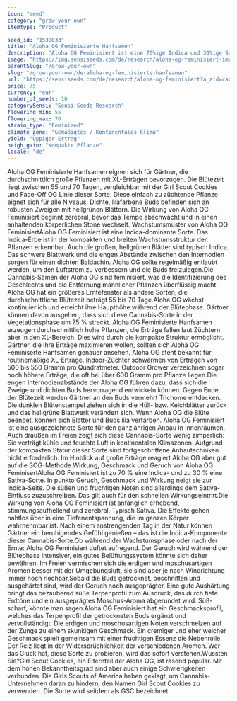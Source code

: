 ```yaml
---
icon: "seed"
category: "grow-your-own"
itemtype: "Product"

seed_id: "1530033"
title: "Aloha OG Feminisierte Hanfsamen"
description: "Aloha OG Feminisiert ist eine 70%ige Indica und 30%ige Sativa. Durchschnittliche Höhe und XL-Erträge. Süße Terpene und erdige sowie moschusartige Noten."
image: "https://img.sensiseeds.com/de/research/aloha-og-feminisiert-image.png"
parentSlug: "/grow-your-own"
slug: "/grow-your-own/de-aloha-og-feminisierte-hanfsamen"
url: "https://sensiseeds.com/de/research/aloha-og-feminisiert?a_aid=cannastore"
price: 75
currency: "eur"
number_of_seeds: 10
categorySensi: "Sensi Seeds Research"
flowering_min: 55
flowering_max: 70
strain_type: "Feminized"
climate_zone: "Gemäßigtes / Kontinentales Klima"
yield: "Üppiger Ertrag"
heigh_gain: "Kompakte Pflanze"
locale: "de"
---
```

Aloha OG Feminisierte Hanfsamen eignen sich für Gärtner, die durchschnittlich große Pflanzen mit XL-Erträgen bevorzugen. Die Blütezeit liegt zwischen 55 und 70 Tagen, vergleichbar mit der Girl Scout Cookies und Face-Off OG Linie dieser Sorte. Diese einfach zu züchtende Pflanze eignet sich für alle Niveaus. Dichte, lilafarbene Buds befinden sich an robusten Zweigen mit hellgrünen Blättern. Die Wirkung von Aloha OG Feminisiert beginnt zerebral, bevor das Tempo abschwächt und in einen anhaltenden körperlichen Stone wechselt. Wachstumsmuster von Aloha OG FeminisiertAloha OG Feminisiert ist eine Indica-dominante Sorte. Das Indica-Erbe ist in der kompakten und breiten Wachstumsstruktur der Pflanzen erkennbar. Auch die großen, hellgrünen Blätter sind typisch Indica. Das schwere Blattwerk und die engen Abstände zwischen den Internodien sorgen für einen dichten Baldachin. Aloha OG sollte regelmäßig entlaubt werden, um den Luftstrom zu verbessern und die Buds freizulegen.Die Cannabis-Samen der Aloha OG sind feminisiert, was die Identifizierung des Geschlechts und die Entfernung männlicher Pflanzen überflüssig macht. Aloha OG hat ein größeres Erntefenster als andere Sorten; die durchschnittliche Blütezeit beträgt 55 bis 70 Tage.Aloha OG wächst kontinuierlich und erreicht ihre Haupthöhe während der Blütephase. Gärtner können davon ausgehen, dass sich diese Cannabis-Sorte in der Vegetationsphase um 75 % streckt. Aloha OG Feminisierte Hanfsamen erzeugen durchschnittlich hohe Pflanzen, die Erträge fallen laut Züchtern aber in den XL-Bereich. Dies wird durch die kompakte Struktur ermöglicht. Gärtner, die ihre Erträge maximieren wollen, sollten sich Aloha OG Feminiserte Hanfsamen genauer ansehen. Aloha OG steht bekannt für routinemäßige XL-Erträge. Indoor-Züchter schwärmen von Erträgen von 500 bis 550 Gramm pro Quadratmeter. Outdoor Grower verzeichnen sogar noch höhere Erträge, die oft bei über 600 Gramm pro Pflanze liegen.Die engen Internodienabstände der Aloha OG führen dazu, dass sich die Zweige und dichten Buds hervorragend entwickeln können. Gegen Ende der Blütezeit werden Gärtner an den Buds vermehrt Trichome entdecken. Die dunklen Blütenstempel ziehen sich in die Hüll- bzw. Kelchblätter zurück und das hellgrüne Blattwerk verändert sich. Wenn Aloha OG die Blüte beendet, können sich Blätter und Buds lila verfärben. Aloha OG Feminisiert ist eine ausgezeichnete Sorte für den ganzjährigen Anbau in Innenräumen. Auch draußen im Freien zeigt sich diese Cannabis-Sorte wenig zimperlich: Sie verträgt kühle und feuchte Luft in kontinentalen Klimazonen. Aufgrund der kompakten Statur dieser Sorte sind fortgeschrittene Anbautechniken nicht erforderlich. Im Hinblick auf große Erträge reagiert Aloha OG aber gut auf die SOG-Methode.Wirkung, Geschmack und Geruch von Aloha OG FeminisertAloha OG Feminisiert ist zu 70 % eine Indica- und zu 30 % eine Sativa-Sorte. In punkto Geruch, Geschmack und Wirkung neigt sie zur Indica-Seite. Die süßen und fruchtigen Noten sind allerdings dem Sativa-Einfluss zuzuschreiben. Das gilt auch für den schnellen Wirkungseintritt.Die Wirkung von Aloha OG Feminisiert ist anfänglich erhebend, stimmungsaufhellend und zerebral. Typisch Sativa. Die Effekte gehen nahtlos über in eine Tiefenentspannung, die im ganzen Körper wahrnehmbar ist. Nach einem anstrengenden Tag in der Natur können Gärtner ein beruhigendes Gefühl genießen – das ist die Indica-Komponente dieser Cannabis-Sorte.Ob während der Wachstumsphase oder nach der Ernte: Aloha OG Feminisiert duftet aufregend. Der Geruch wird während der Blütephase intensiver, ein gutes Belüftungssystem könnte sich daher bewähren. Im Freien vermischen sich die erdigen und moschusartigen Aromen besser mit der Umgebungsluft, sie sind aber je nach Windrichtung immer noch riechbar.Sobald die Buds getrocknet, beschnitten und ausgehärtet sind, wird der Geruch noch ausgeprägter. Eine gute Aushärtung bringt das bezaubernd süße Terpenprofil zum Ausdruck, das durch tiefe Erdtöne und ein ausgeprägtes Moschus-Aroma abgerundet wird. Süß-scharf, könnte man sagen.Aloha OG Feminisiert hat ein Geschmacksprofil, welches das Terpenprofil der getrockneten Buds ergänzt und vervollständigt. Die erdigen und moschusartigen Noten verschmelzen auf der Zunge zu einem skunkigen Geschmack. Ein cremiger und eher weicher Geschmack spielt gemeinsam mit einer fruchtigen Essenz die Nebenrolle. Der Reiz liegt in der Widersprüchlichkeit der verschiedenen Aromen. Wer das Glück hat, diese Sorte zu probieren, wird das sofort verstehen.Wussten Sie?Girl Scout Cookies, ein Elternteil der Aloha OG, ist rasend populär. Mit dem hohen Bekanntheitsgrad sind aber auch einige Schwierigkeiten verbunden. Die Girls Scouts of America haben geklagt, um Cannabis-Unternehmen daran zu hindern, den Namen Girl Scout Cookies zu verwenden. Die Sorte wird seitdem als GSC bezeichnet.
